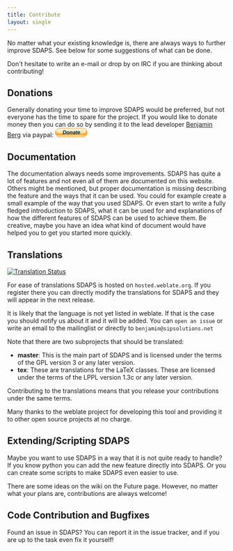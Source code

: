 ```yaml
---
title: Contribute
layout: single
---
```


No matter what your existing knowledge is, there are always ways to further
improve SDAPS. See below for some suggestions of what can be done.

Don't hesitate to write an e-mail or drop by on IRC if you are thinking about
contributing!

## Donations

<!--<form style="display: inline" action="https://www.paypal.com/cgi-bin/webscr"
method="post" target="_top">-->
Generally donating your time to improve SDAPS would be preferred, but not
everyone has the time to spare for the project. If you would like to donate
money then you can do so by sending it to the lead developer
[Benjamin Berg](/imprint) via paypal: ![](/static/files/btn_donate_SM.gif)
<!--<input type="hidden" name="cmd" value="_donations" />
<input type="hidden" name="business" value="benjamin-pp@sipsolutions.net" />
<input type="hidden" name="lc" value="US" />
<input type="hidden" name="item_name" value="SDAPS" />
<input type="hidden" name="no_note" value="0" />
<input type="hidden" name="currency_code" value="EUR" />
<input type="hidden" name="bn" value="PP-DonationsBF:btn_donate_SM.gif:NonHostedGuest" />
<input type="image" src="btn_donate_SM.gif" border="0" name="submit" alt="PayPal" />
</form>-->

## Documentation

The documentation always needs some improvements. SDAPS has quite a lot of
features and not even all of them are documented on this website. Others
might be mentioned, but proper documentation is missing describing the
feature and the ways that it can be used.
You could for example create a small example of the way that you used SDAPS.
Or even start to write a fully fledged introduction to SDAPS, what it can be
used for and explanations of how the different features of SDAPS can be used
to achieve them.
Be creative, maybe you have an idea what kind of document would have helped
you to get you started more quickly.

## Translations
[![Translation Status](http://hosted.weblate.org/widgets/sdaps-287x66-white.png)
](http://hosted.weblate.org/engage/sdaps/?utm_source=widget )

For ease of translations SDAPS is hosted on `hosted.weblate.org`. If you
register there you can directly modify the translations for SDAPS and they
will appear in the next release.

It is likely that the language is not yet listed in weblate. If that is the
case you should notify us about it and it will be added. You can `open an
issue` or write an email to the mailinglist or directly to
`benjamin@sipsolutions.net`

Note that there are two subprojects that should be translated:
* **master**: This is the main part of SDAPS and is licensed under the terms of
the GPL version 3 or any later version.
* **tex**: These are translations for the LaTeX classes. These are licensed
under the terms of the LPPL version 1.3c or any later version.

Contributing to the translations means that you release your contributions
under the same terms.

Many thanks to the weblate project for developing this tool and providing it
to other open source projects at no charge.

## Extending/Scripting SDAPS

Maybe you want to use SDAPS in a way that it is not quite ready to handle? If
you know python you can add the new feature directly into SDAPS. Or you can
create some scripts to make SDAPS even easier to use.

There are some ideas on the wiki on the Future page. However, no matter what
your plans are, contributions are always welcome!

## Code Contribution and Bugfixes

Found an issue in SDAPS? You can report it in the issue tracker, and if you
are up to the task even fix it yourself!
